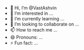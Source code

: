- 👋 Hi, I’m @VastAshvin
- 👀 I’m interested in ...
- 🌱 I’m currently learning ...
- 💞️ I’m looking to collaborate on ...
- 📫 How to reach me ...
- 😄 Pronouns: ...
- ⚡ Fun fact: ...

<!---
VastAshvin/VastAshvin is a ✨ special ✨ repository because its `README.md` (this file) appears on your GitHub profile.
You can click the Preview link to take a look at your changes.
--->
